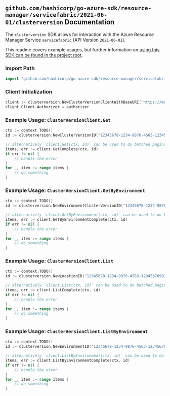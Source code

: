 
## `github.com/hashicorp/go-azure-sdk/resource-manager/servicefabric/2021-06-01/clusterversion` Documentation

The `clusterversion` SDK allows for interaction with the Azure Resource Manager Service `servicefabric` (API Version `2021-06-01`).

This readme covers example usages, but further information on [using this SDK can be found in the project root](https://github.com/hashicorp/go-azure-sdk/tree/main/docs).

### Import Path

```go
import "github.com/hashicorp/go-azure-sdk/resource-manager/servicefabric/2021-06-01/clusterversion"
```


### Client Initialization

```go
client := clusterversion.NewClusterVersionClientWithBaseURI("https://management.azure.com")
client.Client.Authorizer = authorizer
```


### Example Usage: `ClusterVersionClient.Get`

```go
ctx := context.TODO()
id := clusterversion.NewClusterVersionID("12345678-1234-9876-4563-123456789012", "locationValue", "clusterVersionValue")

// alternatively `client.Get(ctx, id)` can be used to do batched pagination
items, err := client.GetComplete(ctx, id)
if err != nil {
	// handle the error
}
for _, item := range items {
	// do something
}
```


### Example Usage: `ClusterVersionClient.GetByEnvironment`

```go
ctx := context.TODO()
id := clusterversion.NewEnvironmentClusterVersionID("12345678-1234-9876-4563-123456789012", "locationValue", "Linux", "clusterVersionValue")

// alternatively `client.GetByEnvironment(ctx, id)` can be used to do batched pagination
items, err := client.GetByEnvironmentComplete(ctx, id)
if err != nil {
	// handle the error
}
for _, item := range items {
	// do something
}
```


### Example Usage: `ClusterVersionClient.List`

```go
ctx := context.TODO()
id := clusterversion.NewLocationID("12345678-1234-9876-4563-123456789012", "locationValue")

// alternatively `client.List(ctx, id)` can be used to do batched pagination
items, err := client.ListComplete(ctx, id)
if err != nil {
	// handle the error
}
for _, item := range items {
	// do something
}
```


### Example Usage: `ClusterVersionClient.ListByEnvironment`

```go
ctx := context.TODO()
id := clusterversion.NewEnvironmentID("12345678-1234-9876-4563-123456789012", "locationValue", "Linux")

// alternatively `client.ListByEnvironment(ctx, id)` can be used to do batched pagination
items, err := client.ListByEnvironmentComplete(ctx, id)
if err != nil {
	// handle the error
}
for _, item := range items {
	// do something
}
```
